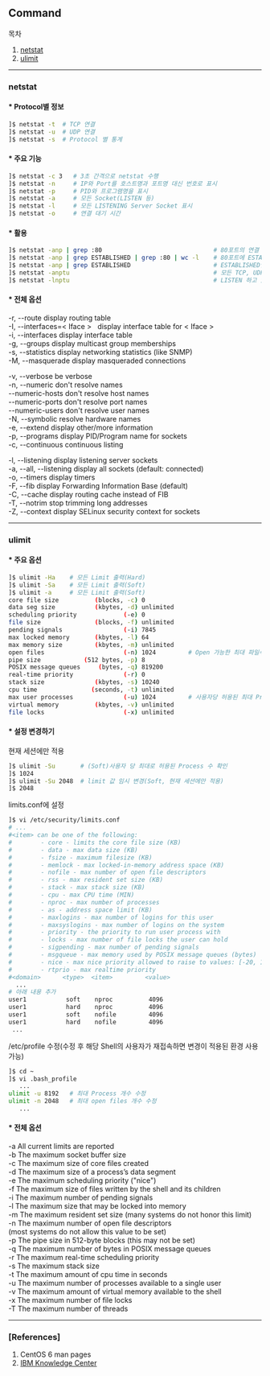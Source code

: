 ## Command

목차

1. [netstat](#netstat)
1. [ulimit](#ulimit)

* * *

### netstat

#### * Protocol별 정보

```bash
]$ netstat -t  # TCP 연결
]$ netstat -u  # UDP 연결
]$ netstat -s  # Protocol 별 통계
```

#### * 주요 기능

```bash
]$ netstat -c 3   # 3초 간격으로 netstat 수행
]$ netstat -n     # IP와 Port를 호스트명과 포트명 대신 번호로 표시
]$ netstat -p     # PID와 프로그램명을 표시
]$ netstat -a     # 모든 Socket(LISTEN 등)
]$ netstat -l     # 모든 LISTENING Server Socket 표시
]$ netstat -o     # 연결 대기 시간
```

#### * 활용

```bash
]$ netstat -anp | grep :80                               # 80포트의 연결 상태
]$ netstat -anp | grep ESTABLISHED | grep :80 | wc -l    # 80포트에 ESTABLISHED된 연결 개수
]$ netstat -anp | grep ESTABLISHED                       # ESTABLISHED인 모든 연결
]$ netstat -anptu                                        # 모든 TCP, UDP 연결
]$ netstat -lnptu                                        # LISTEN 하고 있는 모든 TCP, UDP 연결
```

#### * 전체 옵션

-r, --route              display routing table  
-I, --interfaces=< Iface >   display interface table for < Iface >  
-i, --interfaces           display interface table  
-g, --groups               display multicast group memberships  
-s, --statistics           display networking statistics (like SNMP)  
-M, --masquerade           display masqueraded connections  

-v, --verbose              be verbose  
-n, --numeric              don't resolve names  
--numeric-hosts            don't resolve host names  
--numeric-ports            don't resolve port names  
--numeric-users            don't resolve user names  
-N, --symbolic             resolve hardware names  
-e, --extend               display other/more information  
-p, --programs             display PID/Program name for sockets  
-c, --continuous           continuous listing  

-l, --listening            display listening server sockets  
-a, --all, --listening     display all sockets (default: connected)  
-o, --timers               display timers  
-F, --fib                  display Forwarding Information Base (default)  
-C, --cache                display routing cache instead of FIB  
-T, --notrim               stop trimming long addresses  
-Z, --context              display SELinux security context for sockets  

* * *

### ulimit

#### * 주요 옵션

```bash
]$ ulimit -Ha    # 모든 Limit 출력(Hard)
]$ ulimit -Sa    # 모든 Limit 출력(Soft)
]$ ulimit -a     # 모든 Limit 출력(Soft)
core file size          (blocks, -c) 0
data seg size           (kbytes, -d) unlimited
scheduling priority             (-e) 0
file size               (blocks, -f) unlimited
pending signals                 (-i) 7845
max locked memory       (kbytes, -l) 64
max memory size         (kbytes, -m) unlimited
open files                      (-n) 1024         # Open 가능한 최대 파일수
pipe size            (512 bytes, -p) 8
POSIX message queues     (bytes, -q) 819200
real-time priority              (-r) 0
stack size              (kbytes, -s) 10240
cpu time               (seconds, -t) unlimited
max user processes              (-u) 1024         # 사용자당 허용된 최대 Process 수
virtual memory          (kbytes, -v) unlimited
file locks                      (-x) unlimited
```

#### * 설정 변경하기

현재 세션에만 적용

```bash
]$ ulimit -Su       # (Soft)사용자 당 최대로 허용된 Process 수 확인
]$ 1024
]$ ulimit -Su 2048  # limit 값 임시 변경(Soft, 현재 세션에만 적용)
]$ 2048
```

limits.conf에 설정

```bash
]$ vi /etc/security/limits.conf
# ...
#<item> can be one of the following:
#        - core - limits the core file size (KB)
#        - data - max data size (KB)
#        - fsize - maximum filesize (KB)
#        - memlock - max locked-in-memory address space (KB)
#        - nofile - max number of open file descriptors
#        - rss - max resident set size (KB)
#        - stack - max stack size (KB)
#        - cpu - max CPU time (MIN)
#        - nproc - max number of processes
#        - as - address space limit (KB)
#        - maxlogins - max number of logins for this user
#        - maxsyslogins - max number of logins on the system
#        - priority - the priority to run user process with
#        - locks - max number of file locks the user can hold
#        - sigpending - max number of pending signals
#        - msgqueue - max memory used by POSIX message queues (bytes)
#        - nice - max nice priority allowed to raise to values: [-20, 19]
#        - rtprio - max realtime priority
#<domain>      <type>  <item>         <value>
  ...
# 아래 내용 추가
user1           soft    nproc          4096
user1           hard    nproc          4096
user1           soft    nofile         4096
user1           hard    nofile         4096
 ...
```

/etc/profile 수정(수정 후 해당 Shell의 사용자가 재접속하면 변경이 적용된 환경 사용 가능)

```bash
]$ cd ~
]$ vi .bash_profile
   ...
ulimit -u 8192   # 최대 Process 개수 수정
ulimit -n 2048   # 최대 open files 개수 수정
   ...
```

#### * 전체 옵션

-a All current limits are reported  
-b The maximum socket buffer size  
-c The maximum size of core files created  
-d The maximum size of a process’s data segment  
-e The maximum scheduling priority ("nice")  
-f The maximum size of files written by the shell and its children  
-i The maximum number of pending signals  
-l The maximum size that may be locked into memory  
-m The maximum resident set size (many systems do not honor this limit)  
-n The maximum number of open file descriptors  
(most systems do not allow this value to be set)  
-p The pipe size in 512-byte blocks (this may not be set)  
-q The maximum number of bytes in POSIX message queues  
-r The maximum real-time scheduling priority  
-s The maximum stack size  
-t The maximum amount of cpu time in seconds  
-u The maximum number of processes available to a single user  
-v The maximum amount of virtual memory available to the shell  
-x The maximum number of file locks  
-T The maximum number of threads

* * *

### [References]

1. CentOS 6 man pages
1. [IBM Knowledge Center](https://www.ibm.com/support/knowledgecenter/ko/SSYKE2_7.0.0/com.ibm.java.lnx.70.doc/user/ulimits.html)
